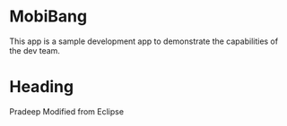 MobiBang
========
This app is a sample development app to demonstrate the capabilities of the dev team.

Heading
======
Pradeep Modified from Eclipse
